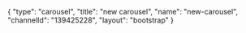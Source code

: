{
    "type": "carousel",
    "title": "new carousel",
    "name": "new-carousel",
    "channelId": "139425228",
    "layout": "bootstrap"
}